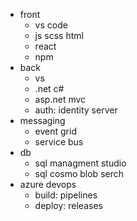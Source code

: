* front
  * vs code
  * js scss html
  * react
  * npm
* back
  * vs
  * .net c#
  * asp.net mvc
  * auth: identity server
* messaging
  * event grid
  * service bus
* db
  * sql managment studio
  * sql cosmo blob serch
* azure devops
  * build: pipelines
  * deploy: releases
